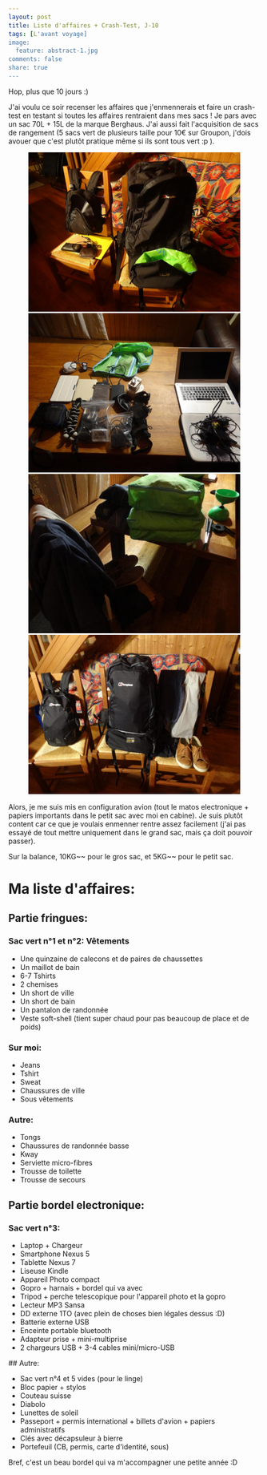 ```yaml
---
layout: post
title: Liste d'affaires + Crash-Test, J-10
tags: [L'avant voyage]
image:
  feature: abstract-1.jpg
comments: false
share: true
---
```


Hop, plus que 10 jours :)

J'ai voulu ce soir recenser les affaires que j'enmennerais et faire un crash-test en testant si toutes les affaires rentraient dans mes sacs ! Je pars avec un sac 70L + 15L de la marque Berghaus. J'ai aussi fait l'acquisition de sacs de rangement (5 sacs vert de plusieurs taille pour 10€ sur Groupon, j'dois avouer que c'est plutôt pratique même si ils sont tous vert :p ).

<figure class="half">
<a href="/images/photos/sacs-vides.JPG">
	<img src="/images/photos/sacs-vides.JPG" alt="Sacs vides">
</a>
<a href="/images/photos/matos-electronique.JPG">
	<img src="/images/photos/matos-electronique.JPG" alt="Matos electronique">
</a>
<a href="/images/photos/fringues.JPG">
	<img src="/images/photos/fringues.JPG" alt="Fringues">
</a>
<a href="/images/photos/sacs-full.JPG">
	<img src="/images/photos/sacs-full.JPG" alt="Sacs remplis">
</a>
</figure>

Alors, je me suis mis en configuration avion (tout le matos electronique + papiers importants dans le petit sac avec moi en cabine). Je suis plutôt content car ce que je voulais enmenner rentre assez facilement (j'ai pas essayé de tout mettre uniquement dans le grand sac, mais ça doit pouvoir passer).

Sur la balance, 10KG~~ pour le gros sac, et 5KG~~ pour le petit sac.

# Ma liste d'affaires: 

## Partie fringues:

### Sac vert n°1 et n°2: Vêtements
* Une quinzaine de calecons et de paires de chaussettes
* Un maillot de bain
* 6-7 Tshirts
* 2 chemises
* Un short de ville
* Un short de bain
* Un pantalon de randonnée
* Veste soft-shell (tient super chaud pour pas beaucoup de place et de poids)

### Sur moi:
* Jeans
* Tshirt
* Sweat
* Chaussures de ville
* Sous vêtements

### Autre:
* Tongs
* Chaussures de randonnée basse
* Kway
* Serviette micro-fibres
* Trousse de toilette
* Trousse de secours

## Partie bordel electronique:

### Sac vert n°3:
* Laptop + Chargeur
* Smartphone Nexus 5
* Tablette Nexus 7
* Liseuse Kindle
* Appareil Photo compact
* Gopro + harnais + bordel qui va avec
* Tripod + perche telescopique pour l'appareil photo et la gopro 
* Lecteur MP3 Sansa
* DD externe 1TO (avec plein de choses bien légales dessus :D)
* Batterie externe USB
* Enceinte portable bluetooth 
* Adapteur prise + mini-multiprise
* 2 chargeurs USB + 3-4 cables mini/micro-USB

## Autre:
* Sac vert n°4 et 5 vides (pour le linge)
* Bloc papier + stylos
* Couteau suisse
* Diabolo 
* Lunettes de soleil
* Passeport + permis international + billets d'avion + papiers administratifs
* Clés avec décapsuleur à bierre
* Portefeuil (CB, permis, carte d'identité, sous)



Bref, c'est un beau bordel qui va m'accompagner une petite année :D